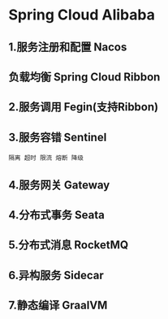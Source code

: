 # Spring Cloud Alibaba

## 1.服务注册和配置 Nacos

## 负载均衡 Spring Cloud Ribbon

## 2.服务调用 Fegin(支持Ribbon)

## 3.服务容错 Sentinel

    隔离 超时 限流 熔断 降级

## 4.服务网关 Gateway

## 4.分布式事务 Seata

## 5.分布式消息 RocketMQ

## 6.异构服务 Sidecar

## 7.静态编译 GraalVM